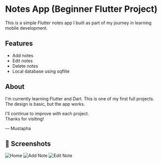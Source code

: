 # Notes App (Beginner Flutter Project)

This is a simple Flutter notes app I built as part of my journey in learning mobile development.


## Features

- Add notes
- Edit notes
- Delete notes
- Local database using sqflite

## About

I'm currently learning Flutter and Dart. This is one of my first full projects. The design is basic, but the app works.

I'll continue to improve with each project.  
Thanks for visiting!

— Mustapha

## 📸 Screenshots

![Home](https://i.imgur.com/syiVOpA.jpeg)
![Add Note](https://i.imgur.com/vYViPOI.jpeg)
![Edit Note](https://i.imgur.com/RGNvnEN.jpeg)
